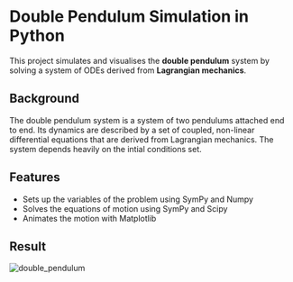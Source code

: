 # Double Pendulum Simulation in Python

This project simulates and visualises the **double pendulum** system by solving a system of ODEs derived from **Lagrangian mechanics**.

## Background
The double pendulum system is a system of two pendulums attached end to end. Its dynamics are described by a set of coupled, non-linear differential equations that are derived from Lagrangian mechanics. The system depends heavily on the intial conditions set.

## Features

- Sets up the variables of the problem using SymPy and Numpy
- Solves the equations of motion using SymPy and Scipy
- Animates the motion with Matplotlib


## Result
![double_pendulum](https://github.com/user-attachments/assets/5bd36496-2429-4cb5-b242-e701d9a35260)

